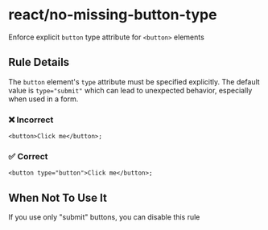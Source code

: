 # react/no-missing-button-type

Enforce explicit `button` type attribute for `<button>` elements

## Rule Details

The `button` element's `type` attribute must be specified explicitly. The default value is `type="submit"` which can lead to unexpected behavior, especially when used in a form.

### ❌ Incorrect

```tsx
<button>Click me</button>;
```

### ✅ Correct

```tsx
<button type="button">Click me</button>;
```

## When Not To Use It

If you use only "submit" buttons, you can disable this rule
